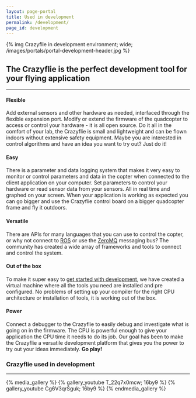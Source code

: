 ```yaml
---
layout: page-portal
title: Used in development
permalink: /development/
page_id: development
---
```


{% img Crazyflie in development environment; wide; /images/portals/portal-development-header.jpg %}

## The Crazyflie is the perfect development tool for your flying application
------

#### Flexible
Add external sensors and other hardware as needed, interfaced through the flexible expansion
port. Modify or extend the firmware of the quadcopter to access or control your
hardware - it is all open source. Do it all in the comfort of your lab, the Crazyflie is small and lightweight and can be flown indoors without
extensive safety equipment. Maybe you are interested in control algorithms and have an idea you want to try out? Just do it!

#### Easy
There is a parameter and data logging system that makes it very easy to monitor
or control parameters and data in the copter when connected to the client
application on your computer. Set parameters to control your hardware or
read sensor data from your sensors. All in real time and graphed on your screen.
When your application is working as expected you can go bigger and use the Crazyflie
control board on a bigger quadcopter frame and fly it outdoors.  

#### Versatile
There are APIs for many languages that you can use to control the copter, or
why not connect to [ROS](http://www.ros.org/) or use the
[ZeroMQ](http://zeromq.org/) messaging bus? The community has
created a wide array of frameworks and tools to connect and control the system.

#### Out of the box
To make it super easy to [get started with development](/getting-started-with-development/), we have created a
virtual machine where all the tools you need are installed and pre configured.
No problems of setting up your compiler for the right CPU architecture or
installation of tools, it is working out of the box.

#### Power
Connect a debugger to the Crazyflie to easily debug and investigate what is
going on in the firmware. The CPU is powerful enough to give your application the
CPU time it needs to do its job. Our goal has been to make the Crazyflie a versatile development platform that gives you the power to try out your ideas immediately.
**Go play!**

### Crazyflie used in development
---

{% media_gallery %}
{% gallery_youtube T_22q7x0mcw; 16by9 %}
{% gallery_youtube Cg6V3qrSguk; 16by9 %}
{% endmedia_gallery %}
